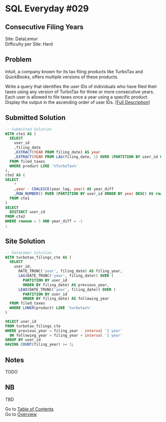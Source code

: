# SQL Everyday \#029

## Consecutive Filing Years

Site: DataLemur\
Difficulty per Site: Hard

## Problem

Intuit, a company known for its tax filing products like TurboTax and QuickBooks, offers multiple versions of these products.

Write a query that identifies the user IDs of individuals who have filed their taxes using any version of TurboTax for three or more consecutive years. Each user is allowed to file taxes once a year using a specific product. Display the output in the ascending order of user IDs. [[Full Description](https://datalemur.com/questions/consecutive-filing-years)]

## Submitted Solution

```sql
-- Submitted Solution
WITH cte1 AS (
  SELECT
    user_id
    ,filing_date
    ,EXTRACT(YEAR FROM filing_date) AS year
    ,EXTRACT(YEAR FROM LAG(filing_date, 1) OVER (PARTITION BY user_id ORDER BY filing_date DESC)) AS year_lag
  FROM filed_taxes
  WHERE product LIKE '%TurboTax%'
),
cte2 AS (
SELECT
    *
    ,year - COALESCE(year_lag, year) AS year_diff
    ,ROW_NUMBER() OVER (PARTITION BY user_id ORDER BY year DESC) AS rownum
  FROM cte1
)
SELECT
  DISTINCT user_id
FROM cte2
WHERE rownum = 3 AND year_diff = -1
;
```

## Site Solution

```sql
-- DataLemur Solution 
WITH turbotax_filings_cte AS (
  SELECT
    user_id,
      DATE_TRUNC('year', filing_date) AS filing_year,
      LAG(DATE_TRUNC('year', filing_date)) OVER (
        PARTITION BY user_id 
        ORDER BY filing_date) AS previous_year,
      LEAD(DATE_TRUNC('year', filing_date)) OVER (
        PARTITION BY user_id 
        ORDER BY filing_date) AS following_year
  FROM filed_taxes
  WHERE LOWER(product) LIKE 'turbotax%'
)

SELECT user_id
FROM turbotax_filings_cte
WHERE previous_year = filing_year - interval '1 year'
  OR following_year = filing_year + interval '1 year'
GROUP BY user_id
HAVING COUNT(filing_year) >= 3;
```

## Notes

TODO

## NB

TBD

Go to [Table of Contents](/README.md#contents)\
Go to [Overview](/README.md)
